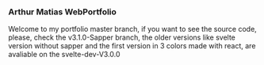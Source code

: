 ### Arthur Matias WebPortfolio

Welcome to my portfolio master branch, if you want to see the source code, please, check the v3.1.0-Sapper branch, the older versions like svelte version without sapper and the first version in 3 colors made with react, are avaliable on the svelte-dev-V3.0.0